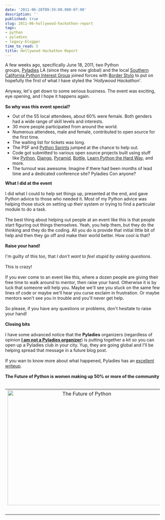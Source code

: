 ```yaml
---
date: '2011-06-28T09:39:00.000-07:00'
description: ''
published: true
slug: 2011-06-hollywood-hackathon-report
tags:
- python
- pyladies
- legacy-blogger
time_to_read: 5
title: Hollywood Hackathon Report
---
```


A few weeks ago, specifically June 18, 2011, two Python groups,&nbsp;<a href="http://pyladies.com/">Pyladies</a>&nbsp;LA&nbsp;(since they are now global) and the local&nbsp;<a href="http://socal-piggies.org/">Southern California Python Interest Group</a> joined forces with <a href="http://borderstylo.com/">Border Stylo</a> to put on hopefully the first of what I have styled the '<i>Hollywood Hackathon</i>'.<br /><br />Anyway, let's get down to some serious business. The event was exciting, eye opening, and I hope it happens again.<br /><br /><b>So why was this event special?</b><br /><ul><li>Out of the 55 local attendees, about 60% were female. Both genders had a wide range of skill levels and interests.&nbsp;</li><li>30 more people participated from around the world.</li><li>Numerous attendees, male and female, contributed to open source for the first time.</li><li>The waiting list for tickets was long.</li><li>The PSF and <a href="http://pythonsprints.com/2011/06/9/pyladies-sprint-los-angeles/">Python Sprints</a> jumped at the chance to help out.</li><li>Code got submitted to various open source projects built using stuff like&nbsp;<a href="http://pyladies.com/">Python</a>, <a href="http://djangoproject.com/">Django</a>, <a href="http://pylonsproject.org/projects/pyramid/about">Pyramid</a>, <a href="http://bottlepy.org/docs/dev/">Bottle</a>, <a href="http://learnpythonthehardway.org/">Learn Python the Hard Way</a>, and more.</li><li>The turnout was awesome. Imagine if there had been months of lead time and a dedicated conference site? Pyladies Con anyone?</li></ul><b>What I did at the event</b><br /><br />I did what I could to help set things up, presented at the&nbsp;end, and&nbsp;gave Python advice to those who needed it. Most of my Python advice was helping those stuck on setting up their system or trying to find a particular module to do a task.<br /><br />The best thing about helping out people at an event like this is that people start figuring out things themselves. Yeah, you help them, but they do the thinking and they do the coding. All you do is provide that initial little bit of help and then they go off and make their world better.&nbsp;How cool is that?<br /><br /><b>Raise your hand!&nbsp;</b><br /><br />I'm guilty of this too, that <i>I don't want to feel stupid by asking questions</i>.<br /><br />This is crazy!<br /><br />If you ever come to an event like this, where a dozen people are giving their free time to walk around to mentor, then raise your hand.&nbsp;Otherwise it is by luck that someone will help you. Maybe we'll see you stuck on the same few lines of code or maybe we'll hear you curse exclaim in frustration. Or maybe mentors won't see you in trouble and you'll never get help.<br /><br />So please, if you have any questions or problems, don't hesitate to raise your hand!<br /><br /><b>Closing bits</b><br /><br />I have some advanced notice that the&nbsp;<b>Pyladies</b>&nbsp;organizers (regardless of opinion <a href="http://pyladies.com/leadership/"><b>I am not a Pyladies organizer</b></a>) is putting together a kit so you can open up a Pyladies club in your city. Yup, they are going global and I'll be helping spread that message in a future blog post.<br /><br />If you wan to know more about what happened, Pyladies has an <a href="http://pyladies.com/blog/recap-june-2011-hollywood-hackathon-at-border-stylo/">excellent writeup</a>.<br /><br /><b>The Future of Python is women making up 50% or more of the community</b><br /><br /><table align="center" cellpadding="0" cellspacing="0" class="tr-caption-container" style="margin-left: auto; margin-right: auto; text-align: center;"><tbody><tr><td style="text-align: center;"><a href="http://www.flickr.com/photos/pydanny/5851931370/" style="margin-left: auto; margin-right: auto;" title="The Future of Python by pydanny, on Flickr"><img alt="The Future of Python" height="375" src="http://farm6.static.flickr.com/5308/5851931370_9e13667b4e.jpg" width="500" /></a></td></tr><tr><td class="tr-caption" style="text-align: center;"><br /></td></tr></tbody></table>